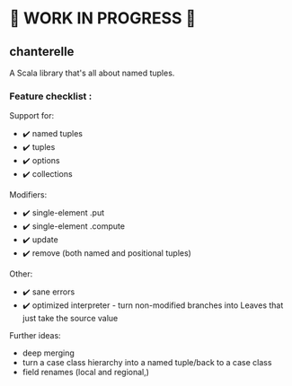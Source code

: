 # 🚧 WORK IN PROGRESS 🚧

## chanterelle

A Scala library that's all about named tuples.

### Feature checklist :

Support for:
* :heavy_check_mark: named tuples
* :heavy_check_mark: tuples
* :heavy_check_mark: options
* :heavy_check_mark: collections

Modifiers:
* :heavy_check_mark: single-element .put
* :heavy_check_mark: single-element .compute
* :heavy_check_mark: update
* :heavy_check_mark: remove (both named and positional tuples)

Other:
  * :heavy_check_mark: sane errors
  * :heavy_check_mark: optimized interpreter - turn non-modified branches into Leaves that just take the source value

Further ideas:
  * deep merging
  * turn a case class hierarchy into a named tuple/back to a case class
  * field renames (local and regional,)
